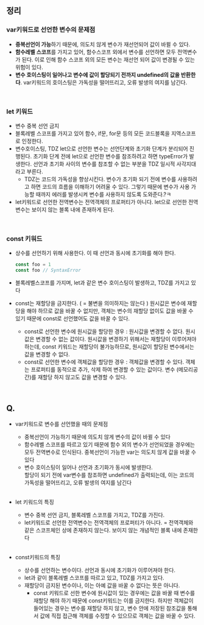 ## 정리
### var키워드로 선언한 변수의 문제점
- **중복선언이 가능**하기 때문에, 의도치 않게 변수가 재선언되어 값이 바뀔 수 있다.
- **함수레벨 스코프**를 가지고 있어, 함수스코프 외에서 변수를 선언하면 모두 전역변수가 된다. 이로 인해 함수 스코프 외의 모든 변수는 재선언 되어 값이 변경될 수 있는 위험이 있다.
- **변수 호이스팅이 일어나고 변수에 값이 할당되기 전까지 undefined의 값을 반환한다**. var키워드의 호이스팅은 가독성을 떨어뜨리고, 오류 발생의 여지를 남긴다.
<br> 

### let 키워드
- 변수 중복 선언 금지
- 블록레벨 스코프를 가지고 있어 함수, if문, for문 등의 모든 코드블록을 지역스코프로 인정한다.
- 변수호이스팅, TDZ
let으로 선언한 변수는 선언단계와 초기화 단계가 분리되어 진행된다. 초기화 단계 전에 let으로 선언한 변수를 참조하려고 하면 typeError가 발생한다. 선언과 초기화 사이의 변수를 참조할 수 없는 부분을 TDZ 일시적 사각지대라고 부른다.
    - TDZ는 코드의 가독성을 향상시킨다. 변수가 초기화 되기 전에 변수를 사용하려고 하면 코드의 흐름을 이해하기 어려울 수 있다. 그렇기 때문에 변수가 사용 가능할 때까지 에러를 발생시켜 변수를 사용하지 않도록 도와준다.?ㅋ
- let키워드로 선언한 전역변수는 전역객체의 프로퍼티가 아니다. let으로 선언한 전역 변수는 보이지 않는 블록 내에 존재하게 된다.
<br>

### const 키워드
- 상수를 선언하기 위해 사용한다. 이 때 선언과 동시에 초기화를 해야 한다.
    
    ```jsx
    const foo = 1 
    const foo // SyntaxError
    ```
    
- 블록레벨스코프를 가지며, let과 같은 변수 호이스팅이 발생하고, TDZ를 가지고 있다
- const는 재할당을 금지한다. ( = 불변을 의미하지는 않는다 )
원시값은 변수에 재할당을 해야 하므로 값을 바꿀 수 없지만, 객체는 변수의 재할당 없이도 값을 바꿀 수 있기 때문에 const로 선언했어도 값을 바꿀 수 있다.
    - const로 선언한 변수에 원시값을 할당한 경우 : 원시값을 변경할 수 없다.
    원시값은 변경할 수 없는 값이다. 원시값을 변경하기 위해서는 재할당이 이루어져야 하는데, const 키워드는 재할당이 불가능하므로, 원시값이 할당된 변수에서는 값을 변경할 수 없다.
    - const로 선언한 변수에 객체값을 할당한 경우 : 객체값을 변경할 수 있다.
    객체는 프로퍼티를 동적으로 추가, 삭제 하여 변경할 수 있는 값이다. 변수 (메모리공간)를 재할당 하지 않고도 값을 변경할 수 있다.
<br>

## Q. 
- var키워드로 변수를 선언했을 때의 문제점<br>

    - 중복선언이 가능하기 때문에 의도치 않게 변수의 값이 바뀔 수 있다
    - 함수레벨 스코프를 따르고 있기 때문에 함수 외의 변수가 선언되었을 경우에는 모두 전역변수로 인식된다. 중복선언이 가능한 var는 의도치 않게 값을 바꿀 수 있다
    - 변수 호이스팅이 일어나 선언과 초기화가 동시에 발생한다. <br>
      할당이 되기 전에 var변수를 참조하면 undefined가 출력되는데, 이는 코드의 가독성을 떨어뜨리고, 오류 발생의 여지를 남긴다<br>
      <br>
    
- let 키워드의 특징<br>

    - 변수 중복 선언 금지, 블록레벨 스코프를 가지고, TDZ를 가진다.
    - let키워드로 선언한 전역변수는 전역객체의 프로퍼티가 아니다.
    = 전역객체와 같은 스코프체인 상에 존재하지 않는다. 보이지 않는 개념적인 블록 내에 존재한다
    <br>
    
- const키워드의 특징<br>

    - 상수를 선언하는 변수이다. 선언과 동시에 초기화가 이루어져야 한다.
    - let과 같이 블록레벨 스코프를 따르고 있고, TDZ를 가지고 있다.
    - 재할당이 금지된 변수이나, 이는 아예 값을 바꿀 수 없다는 뜻은 아니다.
        - const 키워드로 선한 변수에 원시값이 있는 경우에는 값을 바꿀 때 변수를 재할당 해야 하기 때문에 const키워드는 이를 금지한다. 
        하지만 객체값이 들어있는 경우는 변수를 재할당 하지 않고, 변수 안에 저장된 참조값을 통해서 값에 직접 접근해 객체를 수정할 수 있으므로 객체는 값을 바꿀 수 있다.
        
    
